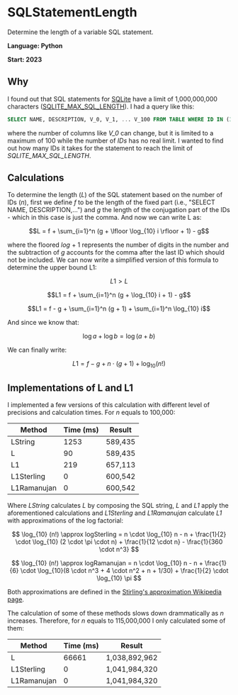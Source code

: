 # SQLStatementLength
Determine the length of a variable SQL statement.

**Language: Python**

**Start: 2023**

## Why
I found out that SQL statements for [SQLite](https://www.sqlite.org/limits.html) have a limit of 1,000,000,000 characters ([SQLITE_MAX_SQL_LENGTH](https://github.com/sqlite/sqlite/blob/master/src/sqliteLimit.h)). I had a query like this:

```sql
SELECT NAME, DESCRIPTION, V_0, V_1, ... V_100 FROM TABLE WHERE ID IN (3,9,54,200)
```

where the number of columns like _V\_0_ can change, but it is limited to a maximum of 100 while the number of _IDs_ has no real limit. I wanted to find out how many IDs it takes for the statement to reach the limit of _SQLITE_MAX_SQL_LENGTH_.

## Calculations
To determine the length (_L_) of the SQL statement based on the number of IDs (_n_), first we define _f_ to be the length of the fixed part (i.e., "SELECT NAME, DESCRIPTION,...") and _g_ the length of the conjugation part of the IDs - which in this case is just the comma. And now we can write L as:

$$L = f + \sum_{i=1}^n (g + \lfloor \log_{10} i \rfloor + 1) - g$$

where the floored _log_ + 1 represents the number of digits in the number and the subtraction of _g_ accounts for the comma after the last ID which should not be included. We can now write a simplified version of this formula to determine the upper bound L1:

$$L1 > L$$

$$L1 = f + \sum_{i=1}^n (g + \log_{10} i + 1) - g$$

$$L1 = f - g + \sum_{i=1}^n (g + 1) + \sum_{i=1}^n \log_{10} i$$

And since we know that:

$$\log a + \log b = \log (a + b)$$

We can finally write:

$$L1 = f - g + n \cdot (g + 1) + \log_{10} (n!)$$

## Implementations of L and L1
I implemented a few versions of this calculation with different level of precisions and calculation times. For _n_ equals to 100,000:

 Method     | Time (ms) | Result
------------|-----------|------------
LString     | 1253      | 589,435        
L           | 90        | 589,435
L1          | 219       | 657,113
L1Sterling  | 0         | 600,542
L1Ramanujan | 0         | 600,542

Where _LString_ calculates _L_ by composing the SQL string, _L_ and _L1_ apply the aforementioned calculations and _L1Sterling_ and _L1Ramanujan_ calculate _L1_ with approximations of the log factorial:

$$ \log_{10} (n!) \approx logSterling = n \cdot \log_{10} n - n + \frac{1}{2} \cdot \log_{10} (2 \cdot \pi \cdot n) + \frac{1}{12 \cdot n} - \frac{1}{360 \cdot n^3} $$

$$ \log_{10} (n!) \approx logRamanujan = n \cdot \log_{10} n - n + \frac{1}{6} \cdot \log_{10}(8 \cdot n^3 + 4 \cdot n^2 + n + 1/30) + \frac{1}{2} \cdot \log_{10} \pi $$

Both approximations are defined in the [Stirling's approximation Wikipedia page](https://en.wikipedia.org/wiki/Stirling%27s_approximation#Versions_suitable_for_calculators).

The calculation of some of these methods slows down drammatically as _n_ increases. Therefore, for _n_ equals to 115,000,000 I only calculated some of them:

 Method     | Time (ms) | Result
------------|-----------|---------------
L           | 66661     | 1,038,892,962
L1Sterling  | 0         | 1,041,984,320
L1Ramanujan | 0         | 1,041,984,320

